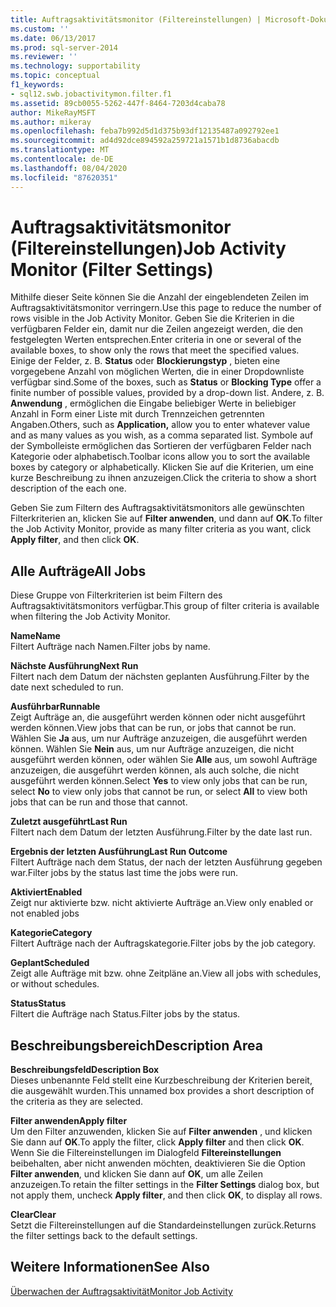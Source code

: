 ```yaml
---
title: Auftragsaktivitätsmonitor (Filtereinstellungen) | Microsoft-Dokumentation
ms.custom: ''
ms.date: 06/13/2017
ms.prod: sql-server-2014
ms.reviewer: ''
ms.technology: supportability
ms.topic: conceptual
f1_keywords:
- sql12.swb.jobactivitymon.filter.f1
ms.assetid: 89cb0055-5262-447f-8464-7203d4caba78
author: MikeRayMSFT
ms.author: mikeray
ms.openlocfilehash: feba7b992d5d1d375b93df12135487a092792ee1
ms.sourcegitcommit: ad4d92dce894592a259721a1571b1d8736abacdb
ms.translationtype: MT
ms.contentlocale: de-DE
ms.lasthandoff: 08/04/2020
ms.locfileid: "87620351"
---
```

# <a name="job-activity-monitor-filter-settings"></a><span data-ttu-id="b7609-102">Auftragsaktivitätsmonitor (Filtereinstellungen)</span><span class="sxs-lookup"><span data-stu-id="b7609-102">Job Activity Monitor (Filter Settings)</span></span>
  <span data-ttu-id="b7609-103">Mithilfe dieser Seite können Sie die Anzahl der eingeblendeten Zeilen im Auftragsaktivitätsmonitor verringern.</span><span class="sxs-lookup"><span data-stu-id="b7609-103">Use this page to reduce the number of rows visible in the Job Activity Monitor.</span></span> <span data-ttu-id="b7609-104">Geben Sie die Kriterien in die verfügbaren Felder ein, damit nur die Zeilen angezeigt werden, die den festgelegten Werten entsprechen.</span><span class="sxs-lookup"><span data-stu-id="b7609-104">Enter criteria in one or several of the available boxes, to show only the rows that meet the specified values.</span></span> <span data-ttu-id="b7609-105">Einige der Felder, z. B. **Status** oder **Blockierungstyp** , bieten eine vorgegebene Anzahl von möglichen Werten, die in einer Dropdownliste verfügbar sind.</span><span class="sxs-lookup"><span data-stu-id="b7609-105">Some of the boxes, such as **Status** or **Blocking Type** offer a finite number of possible values, provided by a drop-down list.</span></span> <span data-ttu-id="b7609-106">Andere, z. B. **Anwendung** , ermöglichen die Eingabe beliebiger Werte in beliebiger Anzahl in Form einer Liste mit durch Trennzeichen getrennten Angaben.</span><span class="sxs-lookup"><span data-stu-id="b7609-106">Others, such as **Application,** allow you to enter whatever value and as many values as you wish, as a comma separated list.</span></span> <span data-ttu-id="b7609-107">Symbole auf der Symbolleiste ermöglichen das Sortieren der verfügbaren Felder nach Kategorie oder alphabetisch.</span><span class="sxs-lookup"><span data-stu-id="b7609-107">Toolbar icons allow you to sort the available boxes by category or alphabetically.</span></span> <span data-ttu-id="b7609-108">Klicken Sie auf die Kriterien, um eine kurze Beschreibung zu ihnen anzuzeigen.</span><span class="sxs-lookup"><span data-stu-id="b7609-108">Click the criteria to show a short description of the each one.</span></span>  
  
 <span data-ttu-id="b7609-109">Geben Sie zum Filtern des Auftragsaktivitätsmonitors alle gewünschten Filterkriterien an, klicken Sie auf **Filter anwenden**, und dann auf **OK**.</span><span class="sxs-lookup"><span data-stu-id="b7609-109">To filter the Job Activity Monitor, provide as many filter criteria as you want, click **Apply filter**, and then click **OK**.</span></span>  
  
## <a name="all-jobs"></a><span data-ttu-id="b7609-110">Alle Aufträge</span><span class="sxs-lookup"><span data-stu-id="b7609-110">All Jobs</span></span>  
 <span data-ttu-id="b7609-111">Diese Gruppe von Filterkriterien ist beim Filtern des Auftragsaktivitätsmonitors verfügbar.</span><span class="sxs-lookup"><span data-stu-id="b7609-111">This group of filter criteria is available when filtering the Job Activity Monitor.</span></span>  
  
 <span data-ttu-id="b7609-112">**Name**</span><span class="sxs-lookup"><span data-stu-id="b7609-112">**Name**</span></span>  
 <span data-ttu-id="b7609-113">Filtert Aufträge nach Namen.</span><span class="sxs-lookup"><span data-stu-id="b7609-113">Filter jobs by name.</span></span>  
  
 <span data-ttu-id="b7609-114">**Nächste Ausführung**</span><span class="sxs-lookup"><span data-stu-id="b7609-114">**Next Run**</span></span>  
 <span data-ttu-id="b7609-115">Filtert nach dem Datum der nächsten geplanten Ausführung.</span><span class="sxs-lookup"><span data-stu-id="b7609-115">Filter by the date next scheduled to run.</span></span>  
  
 <span data-ttu-id="b7609-116">**Ausführbar**</span><span class="sxs-lookup"><span data-stu-id="b7609-116">**Runnable**</span></span>  
 <span data-ttu-id="b7609-117">Zeigt Aufträge an, die ausgeführt werden können oder nicht ausgeführt werden können.</span><span class="sxs-lookup"><span data-stu-id="b7609-117">View jobs that can be run, or jobs that cannot be run.</span></span> <span data-ttu-id="b7609-118">Wählen Sie **Ja** aus, um nur Aufträge anzuzeigen, die ausgeführt werden können. Wählen Sie **Nein** aus, um nur Aufträge anzuzeigen, die nicht ausgeführt werden können, oder wählen Sie **Alle** aus, um sowohl Aufträge anzuzeigen, die ausgeführt werden können, als auch solche, die nicht ausgeführt werden können.</span><span class="sxs-lookup"><span data-stu-id="b7609-118">Select **Yes** to view only jobs that can be run, select **No** to view only jobs that cannot be run, or select **All** to view both jobs that can be run and those that cannot.</span></span>  
  
 <span data-ttu-id="b7609-119">**Zuletzt ausgeführt**</span><span class="sxs-lookup"><span data-stu-id="b7609-119">**Last Run**</span></span>  
 <span data-ttu-id="b7609-120">Filtert nach dem Datum der letzten Ausführung.</span><span class="sxs-lookup"><span data-stu-id="b7609-120">Filter by the date last run.</span></span>  
  
 <span data-ttu-id="b7609-121">**Ergebnis der letzten Ausführung**</span><span class="sxs-lookup"><span data-stu-id="b7609-121">**Last Run Outcome**</span></span>  
 <span data-ttu-id="b7609-122">Filtert Aufträge nach dem Status, der nach der letzten Ausführung gegeben war.</span><span class="sxs-lookup"><span data-stu-id="b7609-122">Filter jobs by the status last time the jobs were run.</span></span>  
  
 <span data-ttu-id="b7609-123">**Aktiviert**</span><span class="sxs-lookup"><span data-stu-id="b7609-123">**Enabled**</span></span>  
 <span data-ttu-id="b7609-124">Zeigt nur aktivierte bzw. nicht aktivierte Aufträge an.</span><span class="sxs-lookup"><span data-stu-id="b7609-124">View only enabled or not enabled jobs</span></span>  
  
 <span data-ttu-id="b7609-125">**Kategorie**</span><span class="sxs-lookup"><span data-stu-id="b7609-125">**Category**</span></span>  
 <span data-ttu-id="b7609-126">Filtert Aufträge nach der Auftragskategorie.</span><span class="sxs-lookup"><span data-stu-id="b7609-126">Filter jobs by the job category.</span></span>  
  
 <span data-ttu-id="b7609-127">**Geplant**</span><span class="sxs-lookup"><span data-stu-id="b7609-127">**Scheduled**</span></span>  
 <span data-ttu-id="b7609-128">Zeigt alle Aufträge mit bzw. ohne Zeitpläne an.</span><span class="sxs-lookup"><span data-stu-id="b7609-128">View all jobs with schedules, or without schedules.</span></span>  
  
 <span data-ttu-id="b7609-129">**Status**</span><span class="sxs-lookup"><span data-stu-id="b7609-129">**Status**</span></span>  
 <span data-ttu-id="b7609-130">Filtert die Aufträge nach Status.</span><span class="sxs-lookup"><span data-stu-id="b7609-130">Filter jobs by the status.</span></span>  
  
## <a name="description-area"></a><span data-ttu-id="b7609-131">Beschreibungsbereich</span><span class="sxs-lookup"><span data-stu-id="b7609-131">Description Area</span></span>  
 <span data-ttu-id="b7609-132">**Beschreibungsfeld**</span><span class="sxs-lookup"><span data-stu-id="b7609-132">**Description Box**</span></span>  
 <span data-ttu-id="b7609-133">Dieses unbenannte Feld stellt eine Kurzbeschreibung der Kriterien bereit, die ausgewählt wurden.</span><span class="sxs-lookup"><span data-stu-id="b7609-133">This unnamed box provides a short description of the criteria as they are selected.</span></span>  
  
 <span data-ttu-id="b7609-134">**Filter anwenden**</span><span class="sxs-lookup"><span data-stu-id="b7609-134">**Apply filter**</span></span>  
 <span data-ttu-id="b7609-135">Um den Filter anzuwenden, klicken Sie auf **Filter anwenden** , und klicken Sie dann auf **OK**.</span><span class="sxs-lookup"><span data-stu-id="b7609-135">To apply the filter, click **Apply filter** and then click **OK**.</span></span> <span data-ttu-id="b7609-136">Wenn Sie die Filtereinstellungen im Dialogfeld **Filtereinstellungen** beibehalten, aber nicht anwenden möchten, deaktivieren Sie die Option **Filter anwenden**, und klicken Sie dann auf **OK**, um alle Zeilen anzuzeigen.</span><span class="sxs-lookup"><span data-stu-id="b7609-136">To retain the filter settings in the **Filter Settings** dialog box, but not apply them, uncheck **Apply filter**, and then click **OK**, to display all rows.</span></span>  
  
 <span data-ttu-id="b7609-137">**Clear**</span><span class="sxs-lookup"><span data-stu-id="b7609-137">**Clear**</span></span>  
 <span data-ttu-id="b7609-138">Setzt die Filtereinstellungen auf die Standardeinstellungen zurück.</span><span class="sxs-lookup"><span data-stu-id="b7609-138">Returns the filter settings back to the default settings.</span></span>  
  
## <a name="see-also"></a><span data-ttu-id="b7609-139">Weitere Informationen</span><span class="sxs-lookup"><span data-stu-id="b7609-139">See Also</span></span>  
 [<span data-ttu-id="b7609-140">Überwachen der Auftragsaktivität</span><span class="sxs-lookup"><span data-stu-id="b7609-140">Monitor Job Activity</span></span>](../../ssms/agent/monitor-job-activity.md)  
  
  

